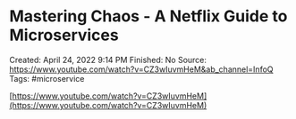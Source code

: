 # Mastering Chaos - A Netflix Guide to Microservices

Created: April 24, 2022 9:14 PM
Finished: No
Source: https://www.youtube.com/watch?v=CZ3wIuvmHeM&ab_channel=InfoQ
Tags: #microservice

[https://www.youtube.com/watch?v=CZ3wIuvmHeM](https://www.youtube.com/watch?v=CZ3wIuvmHeM)